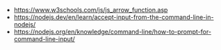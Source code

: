 - https://www.w3schools.com/js/js_arrow_function.asp
- https://nodejs.dev/en/learn/accept-input-from-the-command-line-in-nodejs/
- https://nodejs.org/en/knowledge/command-line/how-to-prompt-for-command-line-input/